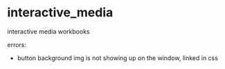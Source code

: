 # interactive_media
interactive media workbooks

errors:
- button background img is not showing up on the window, linked in css
